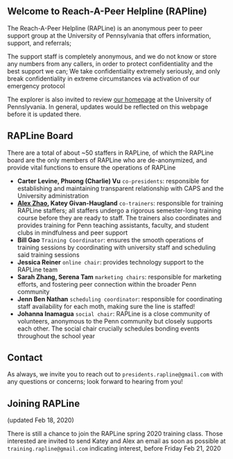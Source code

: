 ## Welcome to Reach-A-Peer Helpline (RAPline)

The Reach-A-Peer Helpline (RAPLine) is an anonymous peer to peer support group at the University of Pennsylvania that offers information, support, and referrals;

The support staff is completely anonymous, and we do not know or store any numbers from any callers, in order to protect confidentiality and the best support we can; We take confidentiality extremely seriously, and only break confidentiality in extreme circumstances via activation of our emergency protocol

The explorer is also invited to review [our homepage](https://www.vpul.upenn.edu/rap-online/) at the University of Pennslyvania. In general, updates would be reflected on this webpage before it is updated there.


## RAPLine Board

There are a total of about ~50 staffers in RAPLine, of which the RAPLine board are the only members of RAPLine who are de-anonymized, and provide vital functions to ensure the operations of RAPLine

- **Carter Levine, Phuong (Charlie) Vu** `co-presidents`: responsible for establishing and maintaining transparent relationship with CAPS and the University administration
- **[Alex Zhao](mailto:alexzhao@seas.upenn.edu), Katey Givan-Haugland** `co-trainers`: responsible for training RAPLine staffers; all staffers undergo a rigorous semester-long training course before they are ready to staff. The trainers also coordinates and provides training for Penn teaching assistants, faculty, and student clubs in mindfulness and peer support
- **Bill Gao** `Training Coordinator`: ensures the smooth operations of training sessions by coordinating with university staff and scheduling said training sessions
- **Jessica Reiner** `online chair`: provides technology support to the RAPLine team
- **Sarah Zhang, Serena Tam** `marketing chairs`: responsible for marketing efforts, and fostering peer connection within the broader Penn community
- **Jenn Ben Nathan** `scheduling coordinator`: responsible for coordinating staff availability for each moth, making sure the line is staffed!
- **Johanna Inamagua** `social chair`: RAPLine is a close community of volunteers, anonymous to the Penn community but closely supports each other. The social chair crucially schedules bonding events throughout the school year


## Contact

As always, we invite you to reach out to `presidents.rapline@gmail.com` with any questions or concerns; look forward to hearing from you!

## Joining RAPLine

(updated Feb 18, 2020)

There is still a chance to join the RAPLine spring 2020 training class. Those interested are invited to send Katey and Alex an email as soon as possible at `training.rapline@gmail.com` indicating interest, before Friday Feb 21, 2020
